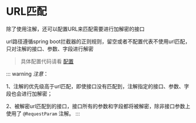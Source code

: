 # URL匹配

除了使用注解，还可以配置URL来匹配需要进行加解密的接口

url路径遵循spring boot拦截器的正则规则，留空或者不配置代表不使用url匹配，只对注解的接口、参数、字段进行解密

> 具体配置代码请看 [配置]

::: warning
*注意*：

1、注解的优先级高于url匹配，即使接口没有匹配到，注解指定的接口、参数、字段也会进行加解密；

2、被解密url匹配到的接口，接口所有的参数和字段都将被解密，除非接口参数上使用了 `@RequestParam` 注解。
:::

[配置]: 配置
